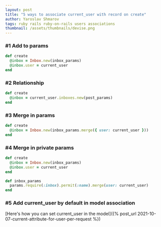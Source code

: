 ```yaml
---
layout: post
title: "5 ways to associate current_user with record on create"
author: Yaroslav Shmarov
tags: ruby rails ruby-on-rails users associations
thumbnail: /assets/thumbnails/devise.png
---
```


### #1 Add to params

```ruby
def create
  @inbox = Inbox.new(inbox_params)
  @inbox.user = current_user
end
```

### #2 Relationship

```ruby
def create
  @inbox = current_user.inboxes.new(post_params)
end
```

### #3 Merge in params

```ruby
def create
  @inbox = Inbox.new(inbox_params.merge({ user: current_user }))
end
```

### #4 Merge in private params

```ruby
def create
  @inbox = Inbox.new(inbox_params)
  @inbox.user = current_user
end

def inbox_params
  params.require(:inbox).permit(:name).merge(user: current_user)
end
```

### #5 Add current_user by default in model association

[Here's how you can set current_user in the model]({% post_url 2021-10-07-current-attribute-for-user-per-request %})
